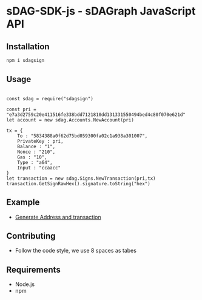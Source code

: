 # sDAG-SDK-js - sDAGraph JavaScript API


## Installation
``` bash
npm i sdagsign
```
## Usage
```

const sdag = require("sdagsign")

const pri = "e7a3d2759c20e411516fe338bdd7121810dd131331550494bed4c80f070e621d"
let account = new sdag.Accounts.NewAccount(pri)

tx = {
	To : "5834388a0f62d75bd059300fa02c1a938a301007",
	PrivateKey : pri,
	Balance : "1",
	Nonce : "210",
	Gas : "10",
	Type : "a64",
	Input : "ccaacc"
}
let transaction = new sdag.Signs.NewTransaction(pri,tx)
transaction.GetSignRawHex().signature.toString("hex")

```
## Example

- [Generate Address and transaction](https://github.com/sDAGraph/sDAG-SDK-js/blob/master/docs/account.md)

## Contributing

- Follow the code style, we use 8 spaces as tabes

## Requirements

- Node.js
- npm


